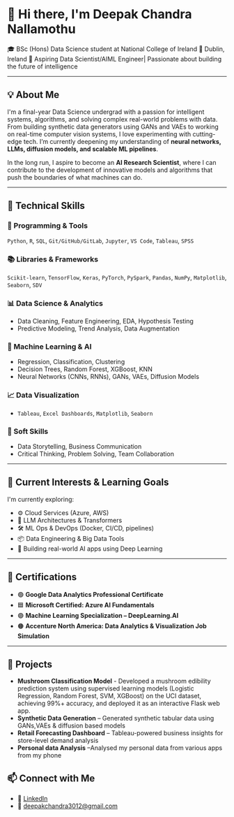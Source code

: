 # 👋 Hi there, I'm Deepak Chandra Nallamothu

🎓 BSc (Hons) Data Science student at National College of Ireland
📍 Dublin, Ireland
🔭 Aspiring Data Scientist/AIML Engineer| Passionate about building the future of intelligence

---

## 💡 About Me

I'm a final-year Data Science undergrad with a passion for intelligent systems, algorithms, and solving complex real-world problems with data. From building synthetic data generators using GANs and VAEs to working on real-time computer vision systems, I love experimenting with cutting-edge tech. I’m currently deepening my understanding of **neural networks, LLMs, diffusion models, and scalable ML pipelines**.

In the long run, I aspire to become an **AI Research Scientist**, where I can contribute to the development of innovative models and algorithms that push the boundaries of what machines can do.

---

## 🧠 Technical Skills

### 🔧 Programming & Tools  
`Python`, `R`, `SQL`, `Git/GitHub/GitLab`, `Jupyter`, `VS Code`, `Tableau`, `SPSS`

### 📚 Libraries & Frameworks  
`Scikit-learn`, `TensorFlow`, `Keras`, `PyTorch`, `PySpark`, `Pandas`, `NumPy`, `Matplotlib`, `Seaborn`, `SDV`

### 📊 Data Science & Analytics  
- Data Cleaning, Feature Engineering, EDA, Hypothesis Testing  
- Predictive Modeling, Trend Analysis, Data Augmentation

### 🤖 Machine Learning & AI  
- Regression, Classification, Clustering  
- Decision Trees, Random Forest, XGBoost, KNN  
- Neural Networks (CNNs, RNNs), GANs, VAEs, Diffusion Models

### 📈 Data Visualization  
- `Tableau`, `Excel Dashboards`, `Matplotlib`, `Seaborn`

### 🌟 Soft Skills  
- Data Storytelling, Business Communication  
- Critical Thinking, Problem Solving, Team Collaboration

---

## 🧪 Current Interests & Learning Goals

I'm currently exploring:
- ⚙️ Cloud Services (Azure, AWS)  
- 🧩 LLM Architectures & Transformers  
- 🛠️ ML Ops & DevOps (Docker, CI/CD, pipelines)  
- 📦 Data Engineering & Big Data Tools  
- 🧬 Building real-world AI apps using Deep Learning

---

## 📜 Certifications

- 🟢 **Google Data Analytics Professional Certificate**  
- 🟦 **Microsoft Certified: Azure AI Fundamentals**  
- 🟣 **Machine Learning Specialization – DeepLearning.AI**  
- 🟠 **Accenture North America: Data Analytics & Visualization Job Simulation**

---

## 🚀 Projects

- **Mushroom Classification Model** - Developed a mushroom edibility prediction system using supervised learning models (Logistic Regression, Random Forest, SVM, XGBoost) on the UCI dataset, achieving 99%+ accuracy, and deployed it as an interactive Flask web app.
- **Synthetic Data Generation** –  Generated synthetic tabular data using GANs,VAEs & diffusion based models  
- **Retail Forecasting Dashboard** – Tableau-powered business insights for store-level demand analysis  
- **Personal data Analysis** –Analysed my personal data from various apps from my phone


## 📫 Connect with Me

- 🔗 [LinkedIn](https://www.linkedin.com/in/deepakchandraa/)
- 📧 deepakchandra3012@gmail.com
